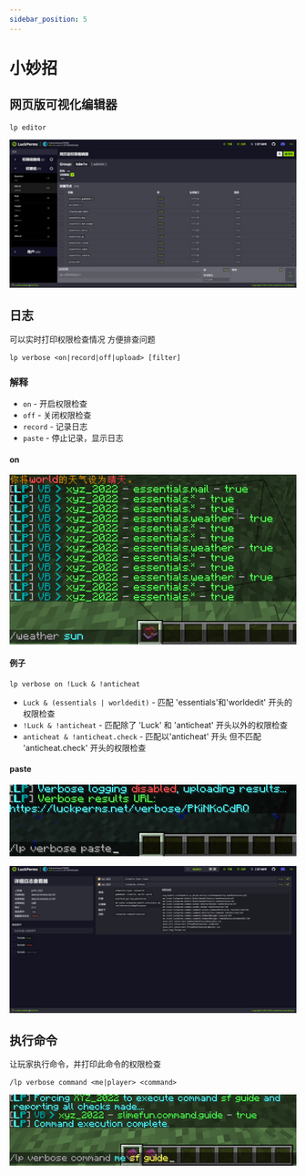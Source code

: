```yaml
---
sidebar_position: 5
---
```


# 小妙招

## 网页版可视化编辑器
```
lp editor
```

![](_images/editor.png)

## 日志

可以实时打印权限检查情况 方便排查问题

```
lp verbose <on|record|off|upload> [filter]
```

### 解释

- `on` - 开启权限检查
- `off` - 关闭权限检查
- `record` - 记录日志
- `paste` - 停止记录，显示日志

#### on

![](_images/on.png)

#### 例子

```
lp verbose on !Luck & !anticheat
```

- `Luck & (essentials | worldedit)` - 匹配 'essentials'和'worldedit' 开头的权限检查
- `!Luck & !anticheat` - 匹配除了 'Luck' 和 'anticheat' 开头以外的权限检查
- `anticheat & !anticheat.check` - 匹配以'anticheat' 开头 但不匹配 'anticheat.check' 开头的权限检查

#### paste
![](_images/paste-1.png)

![](_images/paste-2.png)

## 执行命令

让玩家执行命令，并打印此命令的权限检查

```
/lp verbose command <me|player> <command>
```

![](_images/command.png)